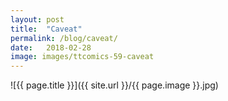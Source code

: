 ```yaml
---
layout: post
title:  "Caveat"
permalink: /blog/caveat/
date:   2018-02-28
image: images/ttcomics-59-caveat
---
```

![{{ page.title }}]({{ site.url }}/{{ page.image }}.jpg)
